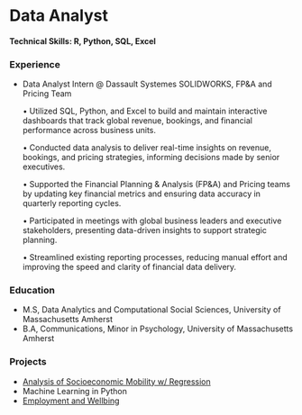 # Data Analyst

#### Technical Skills: R, Python, SQL, Excel

### Experience
- Data Analyst Intern @ Dassault Systemes SOLIDWORKS, FP&A and Pricing Team
  
  •	Utilized SQL, Python, and Excel to build and maintain interactive dashboards that track global revenue, bookings, and financial performance across business units.

  •	Conducted data analysis to deliver real-time insights on revenue, bookings, and pricing strategies, informing decisions made by senior executives.

  •	Supported the Financial Planning & Analysis (FP&A) and Pricing teams by updating key financial metrics and ensuring data accuracy in quarterly reporting cycles.

  •	Participated in meetings with global business leaders and executive stakeholders, presenting data-driven insights to support strategic planning.

  •	Streamlined existing reporting processes, reducing manual effort and improving the speed and clarity of financial data delivery.

### Education
- M.S, Data Analytics and Computational Social Sciences, University of Massachusetts Amherst
- B.A, Communications, Minor in Psychology, University of Massachusetts Amherst 

### Projects
- [Analysis of Socioeconomic Mobility w/ Regression](https://github.com/sophie-ryan/Portfolio/blob/888ee2b076f5f906b0d70bbb3c3a4dcb2712a55a/Analysis%20of%20Socioeconomic%20Mobility.pdf)
- Machine Learning in Python
- [Employment and Wellbing](EmploymentWellbeing.pdf)
